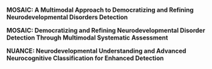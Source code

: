**MOSAIC: A Multimodal Approach to Democratizing and Refining Neurodevelopmental Disorders Detection**

**MOSAIC: Democratizing and Refining Neurodevelopmental Disorder Detection Through Multimodal Systematic Assessment**

**NUANCE: Neurodevelopmental Understanding and Advanced Neurocognitive Classification for Enhanced Detection**